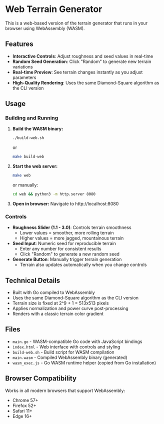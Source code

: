 # Web Terrain Generator

This is a web-based version of the terrain generator that runs in your browser using WebAssembly (WASM).

## Features

- **Interactive Controls**: Adjust roughness and seed values in real-time
- **Random Seed Generation**: Click "Random" to generate new terrain variations
- **Real-time Preview**: See terrain changes instantly as you adjust parameters
- **High-Quality Rendering**: Uses the same Diamond-Square algorithm as the CLI version

## Usage

### Building and Running

1. **Build the WASM binary:**

   ```bash
   ./build-web.sh
   ```

   or

   ```bash
   make build-web
   ```

2. **Start the web server:**

   ```bash
   make web
   ```

   or manually:

   ```bash
   cd web && python3 -m http.server 8080
   ```

3. **Open in browser:**
   Navigate to http://localhost:8080

### Controls

- **Roughness Slider (1.1 - 3.0)**: Controls terrain smoothness
  - Lower values = smoother, more rolling terrain
  - Higher values = more jagged, mountainous terrain
- **Seed Input**: Numeric seed for reproducible terrain
  - Enter any number for consistent results
  - Click "Random" to generate a new random seed
- **Generate Button**: Manually trigger terrain generation
  - Terrain also updates automatically when you change controls

## Technical Details

- Built with Go compiled to WebAssembly
- Uses the same Diamond-Square algorithm as the CLI version
- Terrain size is fixed at 2^9 + 1 = 513x513 pixels
- Applies normalization and power curve post-processing
- Renders with a classic terrain color gradient

## Files

- `main.go` - WASM-compatible Go code with JavaScript bindings
- `index.html` - Web interface with controls and styling
- `build-web.sh` - Build script for WASM compilation
- `main.wasm` - Compiled WebAssembly binary (generated)
- `wasm_exec.js` - Go WASM runtime helper (copied from Go installation)

## Browser Compatibility

Works in all modern browsers that support WebAssembly:

- Chrome 57+
- Firefox 52+
- Safari 11+
- Edge 16+
